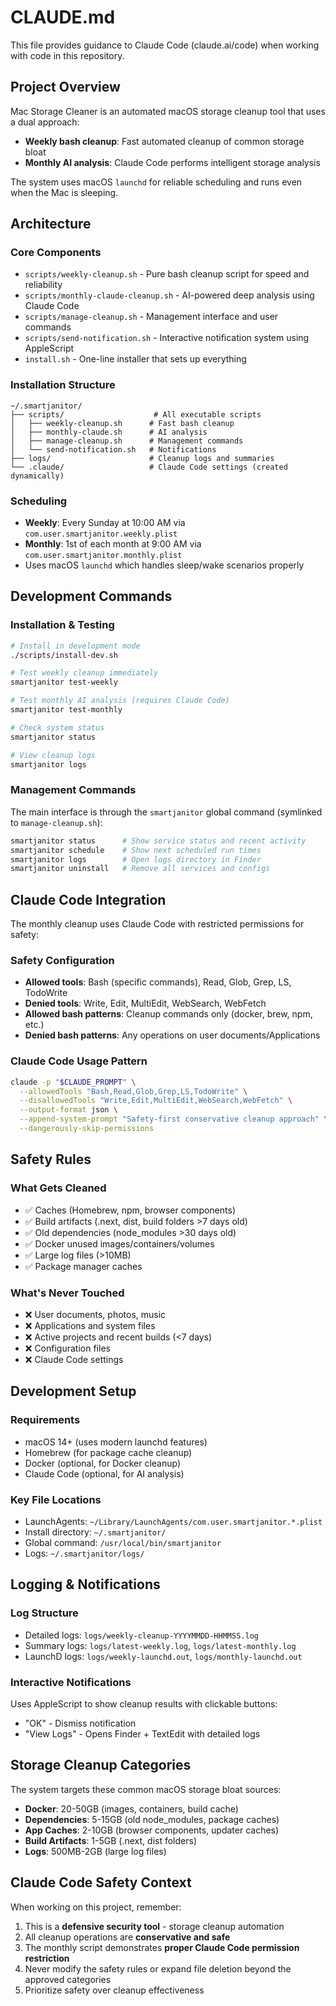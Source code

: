 # CLAUDE.md

This file provides guidance to Claude Code (claude.ai/code) when working with code in this repository.

## Project Overview

Mac Storage Cleaner is an automated macOS storage cleanup tool that uses a dual approach:
- **Weekly bash cleanup**: Fast automated cleanup of common storage bloat
- **Monthly AI analysis**: Claude Code performs intelligent storage analysis

The system uses macOS `launchd` for reliable scheduling and runs even when the Mac is sleeping.

## Architecture

### Core Components
- `scripts/weekly-cleanup.sh` - Pure bash cleanup script for speed and reliability
- `scripts/monthly-claude-cleanup.sh` - AI-powered deep analysis using Claude Code
- `scripts/manage-cleanup.sh` - Management interface and user commands  
- `scripts/send-notification.sh` - Interactive notification system using AppleScript
- `install.sh` - One-line installer that sets up everything

### Installation Structure
```
~/.smartjanitor/
├── scripts/                    # All executable scripts
│   ├── weekly-cleanup.sh      # Fast bash cleanup
│   ├── monthly-claude.sh      # AI analysis
│   ├── manage-cleanup.sh      # Management commands  
│   └── send-notification.sh   # Notifications
├── logs/                      # Cleanup logs and summaries
└── .claude/                   # Claude Code settings (created dynamically)
```

### Scheduling
- **Weekly**: Every Sunday at 10:00 AM via `com.user.smartjanitor.weekly.plist`
- **Monthly**: 1st of each month at 9:00 AM via `com.user.smartjanitor.monthly.plist`
- Uses macOS `launchd` which handles sleep/wake scenarios properly

## Development Commands

### Installation & Testing
```bash
# Install in development mode
./scripts/install-dev.sh

# Test weekly cleanup immediately 
smartjanitor test-weekly

# Test monthly AI analysis (requires Claude Code)
smartjanitor test-monthly

# Check system status
smartjanitor status

# View cleanup logs
smartjanitor logs
```

### Management Commands
The main interface is through the `smartjanitor` global command (symlinked to `manage-cleanup.sh`):
```bash
smartjanitor status      # Show service status and recent activity
smartjanitor schedule    # Show next scheduled run times  
smartjanitor logs        # Open logs directory in Finder
smartjanitor uninstall   # Remove all services and configs
```

## Claude Code Integration

The monthly cleanup uses Claude Code with restricted permissions for safety:

### Safety Configuration
- **Allowed tools**: Bash (specific commands), Read, Glob, Grep, LS, TodoWrite
- **Denied tools**: Write, Edit, MultiEdit, WebSearch, WebFetch
- **Allowed bash patterns**: Cleanup commands only (docker, brew, npm, etc.)
- **Denied bash patterns**: Any operations on user documents/Applications

### Claude Code Usage Pattern
```bash
claude -p "$CLAUDE_PROMPT" \
  --allowedTools "Bash,Read,Glob,Grep,LS,TodoWrite" \
  --disallowedTools "Write,Edit,MultiEdit,WebSearch,WebFetch" \
  --output-format json \
  --append-system-prompt "Safety-first conservative cleanup approach" \
  --dangerously-skip-permissions
```

## Safety Rules

### What Gets Cleaned
- ✅ Caches (Homebrew, npm, browser components)
- ✅ Build artifacts (.next, dist, build folders >7 days old)
- ✅ Old dependencies (node_modules >30 days old)
- ✅ Docker unused images/containers/volumes  
- ✅ Large log files (>10MB)
- ✅ Package manager caches

### What's Never Touched
- ❌ User documents, photos, music
- ❌ Applications and system files
- ❌ Active projects and recent builds (<7 days)
- ❌ Configuration files
- ❌ Claude Code settings

## Development Setup

### Requirements
- macOS 14+ (uses modern launchd features)
- Homebrew (for package cache cleanup)
- Docker (optional, for Docker cleanup)
- Claude Code (optional, for AI analysis)

### Key File Locations
- LaunchAgents: `~/Library/LaunchAgents/com.user.smartjanitor.*.plist`
- Install directory: `~/.smartjanitor/`
- Global command: `/usr/local/bin/smartjanitor`
- Logs: `~/.smartjanitor/logs/`

## Logging & Notifications

### Log Structure
- Detailed logs: `logs/weekly-cleanup-YYYYMMDD-HHMMSS.log`
- Summary logs: `logs/latest-weekly.log`, `logs/latest-monthly.log`
- LaunchD logs: `logs/weekly-launchd.out`, `logs/monthly-launchd.out`

### Interactive Notifications
Uses AppleScript to show cleanup results with clickable buttons:
- "OK" - Dismiss notification  
- "View Logs" - Opens Finder + TextEdit with detailed logs

## Storage Cleanup Categories

The system targets these common macOS storage bloat sources:
- **Docker**: 20-50GB (images, containers, build cache)
- **Dependencies**: 5-15GB (old node_modules, package caches)
- **App Caches**: 2-10GB (browser components, updater caches) 
- **Build Artifacts**: 1-5GB (.next, dist folders)
- **Logs**: 500MB-2GB (large log files)

## Claude Code Safety Context

When working on this project, remember:
1. This is a **defensive security tool** - storage cleanup automation
2. All cleanup operations are **conservative and safe**
3. The monthly script demonstrates **proper Claude Code permission restriction**
4. Never modify the safety rules or expand file deletion beyond the approved categories
5. Prioritize safety over cleanup effectiveness